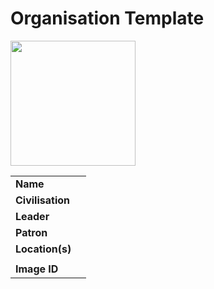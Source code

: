 # Organisation Template

<img src="https://raw.githubusercontent.com/jesskelsall/astarus-images/main/symbols/imageid.png" height="200" />

|||
| --- | --- |
| **Name** | | organisation.3
| **Civilisation** | |
| **Leader** | |
| **Patron** | |
| **Location(s)** | |
|||
| **Image ID** | |
